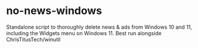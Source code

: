 # no-news-windows
Standalone script to thoroughly delete news &amp; ads from Windows 10 and 11, including the Widgets menu on Windows 11. Best run alongside ChrisTitusTech/winutil

